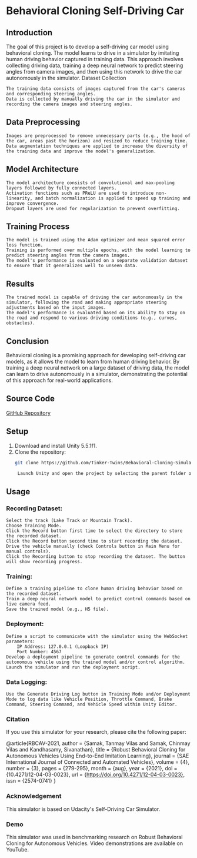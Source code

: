 
# Behavioral Cloning Self-Driving Car
## Introduction

The goal of this project is to develop a self-driving car model using behavioral cloning. The model learns to drive in a simulator by imitating human driving behavior captured in training data. This approach involves collecting driving data, training a deep neural network to predict steering angles from camera images, and then using this network to drive the car autonomously in the simulator.
Dataset Collection

    The training data consists of images captured from the car's cameras and corresponding steering angles.
    Data is collected by manually driving the car in the simulator and recording the camera images and steering angles.

## Data Preprocessing

    Images are preprocessed to remove unnecessary parts (e.g., the hood of the car, areas past the horizon) and resized to reduce training time.
    Data augmentation techniques are applied to increase the diversity of the training data and improve the model's generalization.

## Model Architecture

    The model architecture consists of convolutional and max-pooling layers followed by fully connected layers.
    Activation functions such as PReLU are used to introduce non-linearity, and batch normalization is applied to speed up training and improve convergence.
    Dropout layers are used for regularization to prevent overfitting.

## Training Process

    The model is trained using the Adam optimizer and mean squared error loss function.
    Training is performed over multiple epochs, with the model learning to predict steering angles from the camera images.
    The model's performance is evaluated on a separate validation dataset to ensure that it generalizes well to unseen data.

## Results

    The trained model is capable of driving the car autonomously in the simulator, following the road and making appropriate steering adjustments based on the input images.
    The model's performance is evaluated based on its ability to stay on the road and respond to various driving conditions (e.g., curves, obstacles).

## Conclusion

Behavioral cloning is a promising approach for developing self-driving car models, as it allows the model to learn from human driving behavior. By training a deep neural network on a large dataset of driving data, the model can learn to drive autonomously in a simulator, demonstrating the potential of this approach for real-world applications.


## Source Code
[GitHub Repository](https://github.com/Tinker-Twins/Behavioral-Cloning-Simulator)

## Setup
1. Download and install Unity 5.5.1f1.
2. Clone the repository:
   ```bash
   git clone https://github.com/Tinker-Twins/Behavioral-Cloning-Simulator.git

    Launch Unity and open the project by selecting the parent folder of the cloned repository.

## Usage

 
### Recording Dataset:

    Select the track (Lake Track or Mountain Track).
    Choose Training Mode.
    Click the Record button first time to select the directory to store the recorded dataset.
    Click the Record button second time to start recording the dataset.
    Drive the vehicle manually (check Controls button in Main Menu for manual controls).
    Click the Recording button to stop recording the dataset. The button will show recording progress.

### Training:

    Define a training pipeline to clone human driving behavior based on the recorded dataset.
    Train a deep neural network model to predict control commands based on live camera feed.
    Save the trained model (e.g., H5 file).

### Deployment:

    Define a script to communicate with the simulator using the WebSocket parameters:
        IP Address: 127.0.0.1 (Loopback IP)
        Port Number: 4567
    Develop a deployment pipeline to generate control commands for the autonomous vehicle using the trained model and/or control algorithm.
    Launch the simulator and run the deployment script.

### Data Logging:

    Use the Generate Driving Log button in Training Mode and/or Deployment Mode to log data like Vehicle Position, Throttle Command, Brake Command, Steering Command, and Vehicle Speed within Unity Editor.

### Citation

If you use this simulator for your research, please cite the following paper:


@article{RBCAV-2021,
author = {Samak, Tanmay Vilas and Samak, Chinmay Vilas and Kandhasamy, Sivanathan},
title = {Robust Behavioral Cloning for Autonomous Vehicles Using End-to-End Imitation Learning},
journal = {SAE International Journal of Connected and Automated Vehicles},
volume = {4},
number = {3},
pages = {279-295},
month = {aug},
year = {2021},
doi = {10.4271/12-04-03-0023},
url = {https://doi.org/10.4271/12-04-03-0023},
issn = {2574-0741}
}

### Acknowledgement

This simulator is based on Udacity's Self-Driving Car Simulator.

### Demo

This simulator was used in benchmarking research on Robust Behavioral Cloning for Autonomous Vehicles. Video demonstrations are available on YouTube.
